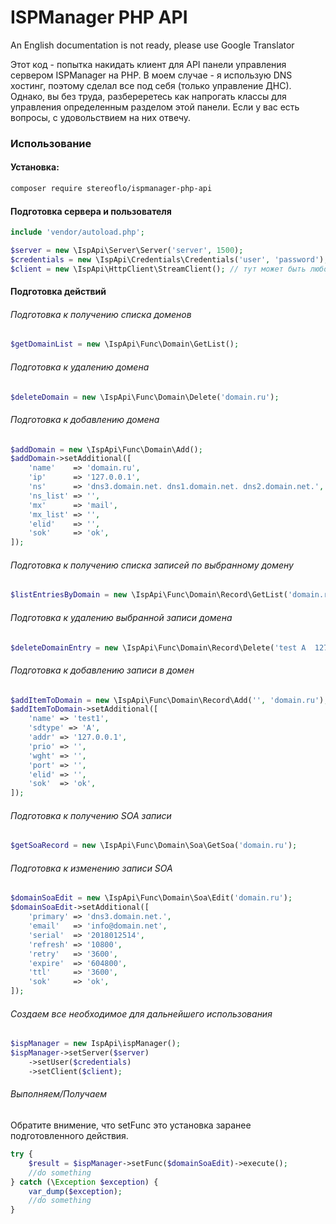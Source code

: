 # ISPManager PHP API

An English documentation is not ready, please use Google Translator

Этот код - попытка накидать клиент для API панели управления сервером ISPManager на PHP. В моем случае - я использую DNS хостинг, поэтому сделал все под себя (только управление ДНС). Однако, вы без труда, разбереретесь как напрогать классы для управления определенным разделом этой панели. Если у вас есть вопросы, с удовольствием на них отвечу.

### Использование

#### Установка:

```bash
composer require stereoflo/ispmanager-php-api
```

#### Подготовка сервера и пользователя

```php
include 'vendor/autoload.php';

$server = new \IspApi\Server\Server('server', 1500);
$credentials = new \IspApi\Credentials\Credentials('user', 'password');
$client = new \IspApi\HttpClient\StreamClient(); // тут может быть любой ваш http клиент

```

#### Подготовка действий

###### Подготовка к получению списка доменов
```php
$getDomainList = new \IspApi\Func\Domain\GetList();
```

###### Подготовка к удалению домена
```php
$deleteDomain = new \IspApi\Func\Domain\Delete('domain.ru');
```

###### Подготовка к добавлению домена

```php
$addDomain = new \IspApi\Func\Domain\Add();
$addDomain->setAdditional([
    'name'    => 'domain.ru',
    'ip'      => '127.0.0.1',
    'ns'      => 'dns3.domain.net. dns1.domain.net. dns2.domain.net.',
    'ns_list' => '',
    'mx'      => 'mail',
    'mx_list' => '',
    'elid'    => '',
    'sok'     => 'ok',
]);
```

###### Подготовка к получению списка записей по выбранному домену
```php
$listEntriesByDomain = new \IspApi\Func\Domain\Record\GetList('domain.ru');
```

###### Подготовка к удалению выбранной записи домена
```php
$deleteDomainEntry = new \IspApi\Func\Domain\Record\Delete('test A  127.0.0.1', 'domain.ru');
```

###### Подготовка к добавлению записи в домен 
```php
$addItemToDomain = new \IspApi\Func\Domain\Record\Add('', 'domain.ru');
$addItemToDomain->setAdditional([
    'name' => 'test1',
    'sdtype' => 'A',
    'addr' => '127.0.0.1',
    'prio' => '',
    'wght' => '',
    'port' => '',
    'elid' => '',
    'sok'  => 'ok',
]);
```

###### Подготовка к получению SOA записи
```php
$getSoaRecord = new \IspApi\Func\Domain\Soa\GetSoa('domain.ru');
```

###### Подготовка к изменению записи SOA
```php
$domainSoaEdit = new \IspApi\Func\Domain\Soa\Edit('domain.ru');
$domainSoaEdit->setAdditional([
    'primary' => 'dns3.domain.net.',
    'email'   => 'info@domain.net',
    'serial'  => '2018012514',
    'refresh' => '10800',
    'retry'   => '3600',
    'expire'  => '604800',
    'ttl'     => '3600',
    'sok'     => 'ok',
]);
```

###### Создаем все необходимое для дальнейшего использования
```php
$ispManager = new IspApi\ispManager();
$ispManager->setServer($server)
    ->setUser($credentials)
    ->setClient($client);
```

###### Выполняем/Получаем
Обратите внимение, что setFunc это установка заранее подготовленного действия.
```php
try {
    $result = $ispManager->setFunc($domainSoaEdit)->execute();
    //do something
} catch (\Exception $exception) {
    var_dump($exception);
    //do something
}
```

